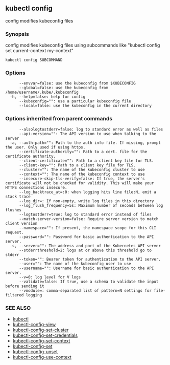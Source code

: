 ## kubectl config

config modifies kubeconfig files

### Synopsis


config modifies kubeconfig files using subcommands like "kubectl config set current-context my-context"

```
kubectl config SUBCOMMAND
```

### Options

```
      --envvar=false: use the kubeconfig from $KUBECONFIG
      --global=false: use the kubeconfig from /home/username/.kube/.kubeconfig
  -h, --help=false: help for config
      --kubeconfig="": use a particular kubeconfig file
      --local=false: use the kubeconfig in the current directory
```

### Options inherrited from parent commands

```
      --alsologtostderr=false: log to standard error as well as files
      --api-version="": The API version to use when talking to the server
  -a, --auth-path="": Path to the auth info file. If missing, prompt the user. Only used if using https.
      --certificate-authority="": Path to a cert. file for the certificate authority.
      --client-certificate="": Path to a client key file for TLS.
      --client-key="": Path to a client key file for TLS.
      --cluster="": The name of the kubeconfig cluster to use
      --context="": The name of the kubeconfig context to use
      --insecure-skip-tls-verify=false: If true, the server's certificate will not be checked for validity. This will make your HTTPS connections insecure.
      --log_backtrace_at=:0: when logging hits line file:N, emit a stack trace
      --log_dir=: If non-empty, write log files in this directory
      --log_flush_frequency=5s: Maximum number of seconds between log flushes
      --logtostderr=true: log to standard error instead of files
      --match-server-version=false: Require server version to match client version
      --namespace="": If present, the namespace scope for this CLI request.
      --password="": Password for basic authentication to the API server.
  -s, --server="": The address and port of the Kubernetes API server
      --stderrthreshold=2: logs at or above this threshold go to stderr
      --token="": Bearer token for authentication to the API server.
      --user="": The name of the kubeconfig user to use
      --username="": Username for basic authentication to the API server.
      --v=0: log level for V logs
      --validate=false: If true, use a schema to validate the input before sending it
      --vmodule=: comma-separated list of pattern=N settings for file-filtered logging
```

### SEE ALSO
* [kubectl](kubectl.md)
* [kubectl-config-view](kubectl-config-view.md)
* [kubectl-config-set-cluster](kubectl-config-set-cluster.md)
* [kubectl-config-set-credentials](kubectl-config-set-credentials.md)
* [kubectl-config-set-context](kubectl-config-set-context.md)
* [kubectl-config-set](kubectl-config-set.md)
* [kubectl-config-unset](kubectl-config-unset.md)
* [kubectl-config-use-context](kubectl-config-use-context.md)

